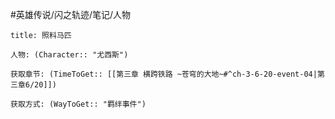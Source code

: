#英雄传说/闪之轨迹/笔记/人物
```ad-note
title: 照料马匹

人物: (Character:: "尤西斯")

获取章节: (TimeToGet:: [[第三章 横跨铁路 ~苍穹的大地~#^ch-3-6-20-event-04|第三章6/20]])

获取方式: (WayToGet:: "羁绊事件")

```
